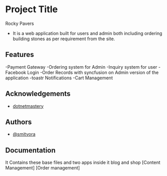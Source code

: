 # Project Title

Rocky Pavers
- It is a web application built for users and admin both including ordering building stones as per requirement from the site.


## Features

-Payment Gateway
-Ordering system for Admin
-Inquiry system for user
-Facebook Login
-Order Records with syncfusion on Admin version of the application
-toastr Notifications
-Cart Management
  
## Acknowledgements

 - [dotnetmastery](https://www.dotnetmastery.com/)
 
## Authors

- [@smitvora](https://github.com/smitvora10/Rocky)

  
## Documentation
It Contains these base files and two apps inside it blog and shop
[Content Management]
[Order management]
  
